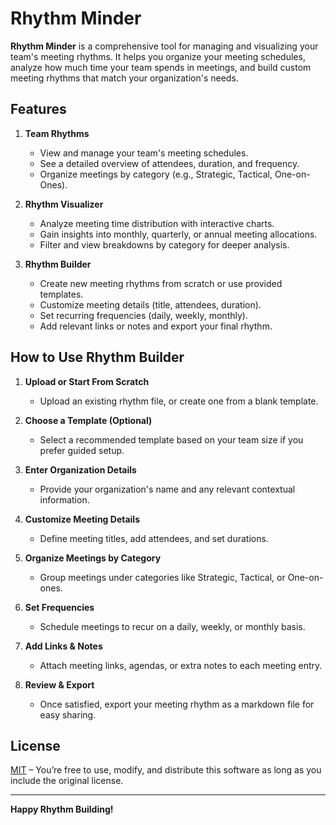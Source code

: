# Rhythm Minder

**Rhythm Minder** is a comprehensive tool for managing and visualizing your team's meeting rhythms. It helps you organize your meeting schedules, analyze how much time your team spends in meetings, and build custom meeting rhythms that match your organization's needs.

## Features

1. **Team Rhythms**  
   - View and manage your team's meeting schedules.
   - See a detailed overview of attendees, duration, and frequency.
   - Organize meetings by category (e.g., Strategic, Tactical, One-on-Ones).

2. **Rhythm Visualizer**  
   - Analyze meeting time distribution with interactive charts.
   - Gain insights into monthly, quarterly, or annual meeting allocations.
   - Filter and view breakdowns by category for deeper analysis.

3. **Rhythm Builder**  
   - Create new meeting rhythms from scratch or use provided templates.
   - Customize meeting details (title, attendees, duration).
   - Set recurring frequencies (daily, weekly, monthly).
   - Add relevant links or notes and export your final rhythm.

## How to Use Rhythm Builder

1. **Upload or Start From Scratch**  
   - Upload an existing rhythm file, or create one from a blank template.

2. **Choose a Template (Optional)**  
   - Select a recommended template based on your team size if you prefer guided setup.

3. **Enter Organization Details**  
   - Provide your organization's name and any relevant contextual information.

4. **Customize Meeting Details**  
   - Define meeting titles, add attendees, and set durations.

5. **Organize Meetings by Category**  
   - Group meetings under categories like Strategic, Tactical, or One-on-ones.

6. **Set Frequencies**  
   - Schedule meetings to recur on a daily, weekly, or monthly basis.

7. **Add Links & Notes**  
   - Attach meeting links, agendas, or extra notes to each meeting entry.

8. **Review & Export**  
   - Once satisfied, export your meeting rhythm as a markdown file for easy sharing.

## License

[MIT](LICENSE) – You’re free to use, modify, and distribute this software as long as you include the original license.

---
**Happy Rhythm Building!**
